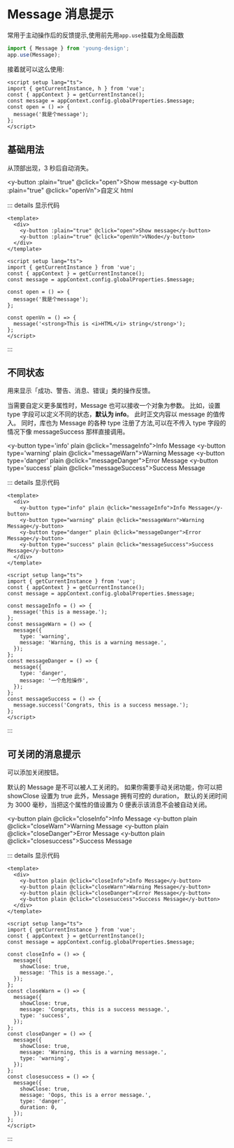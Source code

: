 # Message 消息提示

常用于主动操作后的反馈提示,使用前先用`app.use`挂载为全局函数

```js
import { Message } from 'young-design';
app.use(Message);
```

接着就可以这么使用:

```vue
<script setup lang="ts">
import { getCurrentInstance, h } from 'vue';
const { appContext } = getCurrentInstance();
const message = appContext.config.globalProperties.$message;
const open = () => {
  message('我是个message');
};
</script>
```

## 基础用法

从顶部出现，3 秒后自动消失。

<y-button :plain="true" @click="open">Show message</y-button>
<y-button :plain="true" @click="openVn">自定义 html</y-button>

::: details 显示代码

```vue
<template>
  <div>
    <y-button :plain="true" @click="open">Show message</y-button>
    <y-button :plain="true" @click="openVn">VNode</y-button>
  </div>
</template>

<script setup lang="ts">
import { getCurrentInstance } from 'vue';
const { appContext } = getCurrentInstance();
const message = appContext.config.globalProperties.$message;

const open = () => {
  message('我是个message');
};

const openVn = () => {
  message('<strong>This is <i>HTML</i> string</strong>');
};
</script>
```

:::

## 不同状态

用来显示「成功、警告、消息、错误」类的操作反馈。

当需要自定义更多属性时，Message 也可以接收一个对象为参数。 比如，设置 type 字段可以定义不同的状态，**默认为 info**。 此时正文内容以 message 的值传入。 同时，库也为 Message 的各种 type 注册了方法,可以在不传入 type 字段的情况下像 messageSuccess 那样直接调用。

<y-button type='info' plain @click="messageInfo">Info Message</y-button>
<y-button type='warning' plain @click="messageWarn">Warning Message</y-button>
<y-button type='danger' plain @click="messageDanger">Error Message</y-button>
<y-button type='success' plain @click="messageSuccess">Success Message</y-button>

::: details 显示代码

```vue
<template>
  <div>
    <y-button type="info" plain @click="messageInfo">Info Message</y-button>
    <y-button type="warning" plain @click="messageWarn">Warning Message</y-button>
    <y-button type="danger" plain @click="messageDanger">Error Message</y-button>
    <y-button type="success" plain @click="messageSuccess">Success Message</y-button>
  </div>
</template>

<script setup lang="ts">
import { getCurrentInstance } from 'vue';
const { appContext } = getCurrentInstance();
const message = appContext.config.globalProperties.$message;

const messageInfo = () => {
  message('this is a message.');
};
const messageWarn = () => {
  message({
    type: 'warning',
    message: 'Warning, this is a warning message.',
  });
};
const messageDanger = () => {
  message({
    type: 'danger',
    message: '一个危险操作',
  });
};
const messageSuccess = () => {
  message.success('Congrats, this is a success message.');
};
</script>
```

:::

## 可关闭的消息提示

可以添加关闭按钮。

默认的 Message 是不可以被人工关闭的。 如果你需要手动关闭功能，你可以把 showClose 设置为 true 此外，Message 拥有可控的 duration， 默认的关闭时间为 3000 毫秒，当把这个属性的值设置为 0 便表示该消息不会被自动关闭。

<y-button plain @click="closeInfo">Info Message</y-button>
<y-button plain @click="closeWarn">Warning Message</y-button>
<y-button plain @click="closeDanger">Error Message</y-button>
<y-button plain @click="closesuccess">Success Message</y-button>

::: details 显示代码

```vue
<template>
  <div>
    <y-button plain @click="closeInfo">Info Message</y-button>
    <y-button plain @click="closeWarn">Warning Message</y-button>
    <y-button plain @click="closeDanger">Error Message</y-button>
    <y-button plain @click="closesuccess">Success Message</y-button>
  </div>
</template>

<script setup lang="ts">
import { getCurrentInstance } from 'vue';
const { appContext } = getCurrentInstance();
const message = appContext.config.globalProperties.$message;

const closeInfo = () => {
  message({
    showClose: true,
    message: 'This is a message.',
  });
};
const closeWarn = () => {
  message({
    showClose: true,
    message: 'Congrats, this is a success message.',
    type: 'success',
  });
};
const closeDanger = () => {
  message({
    showClose: true,
    message: 'Warning, this is a warning message.',
    type: 'warning',
  });
};
const closesuccess = () => {
  message({
    showClose: true,
    message: 'Oops, this is a error message.',
    type: 'danger',
    duration: 0,
  });
};
</script>
```

:::

<script setup lang="ts">
import { getCurrentInstance } from "vue";
const { appContext } = getCurrentInstance();
const message = appContext.config.globalProperties.$message

const open = ()=>{
  message("我是个message");
}

const openVn = ()=>{
  message('<strong>This is <i>HTML</i> string</strong>');
}

const messageInfo = () => {
  message.info({
    message: "this is a message.",
  });
};
const messageWarn = () => {
  message({
    type: "warning",
    message: "Warning, this is a warning message.",
  });
};
const messageDanger = () => {
  message.danger({
    message: "一个危险操作",
  });
};
const messageSuccess = () => {
  message({
    type: "success",
    message: 'Congrats, this is a success message.',
  });
};

const closeInfo = () => {
  message({
    showClose: true,
    message: 'This is a message.',
  })
}
const closeWarn = () => {
  message({
    showClose: true,
    message: 'Congrats, this is a success message.',
    type: 'success',
  })
}
const closeDanger = () => {
  message({
    showClose: true,
    message: 'Warning, this is a warning message.',
    type: 'warning',
  })
}
const closesuccess = () => {
  message({
    showClose: true,
    message: 'Oops, this is a error message.',
    type: 'danger',
    duration:0
  })
}
</script>

<style scope>
.y-button{
  margin-right:10px
}
</style>
